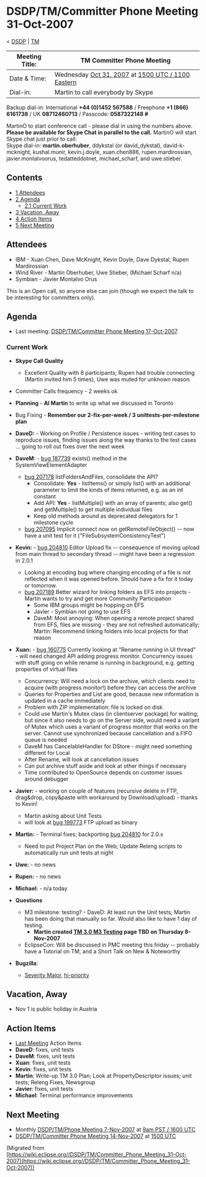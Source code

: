 

DSDP/TM/Committer Phone Meeting 31-Oct-2007
===========================================

< [DSDP](./DSDP "DSDP")‎ | [TM](./DSDP/TM "DSDP/TM")

| Meeting Title: | **TM Committer Phone Meeting** |
| --- | --- |
| Date & Time: | Wednesday [Oct 31, 2007](./index.php?title=Oct_31,_2007&action=edit&redlink=1 "Oct 31, 2007 (page does not exist)") at [1500 UTC / 1100 Eastern](http://www.timeanddate.com/worldclock/meetingdetails.html?year=2007&month=10&day=31&hour=15&min=00&sec=0&p1=224&p2=159&p3=250&p4=136&p5=223&iv=1800) |
| Dial-in: | Martin to call everybody by Skype |

Backup dial-in: International **+44 (0)1452 567588** / Freephone **+1 (866) 6161738** / UK **08712460713** / Passcode: **0587322148 #**

MartinO to start conference call - please dial in using the numbers above.  
**Please be available for Skype Chat in parallel to the call.** MartinO will start Skype chat just prior to call.  
Skype dial-in: **martin.oberhuber**, ddykstal (or david\_dykstal), david-k-mcknight, kushal.munir, kevin.j.doyle, xuan.chen886, rupen.mardirossian, javier.montalvoorus, tedatteddotnet, michael\_scharf, and uwe.stieber.  

Contents
--------

*   [1 Attendees](#Attendees)
*   [2 Agenda](#Agenda)
    *   [2.1 Current Work](#Current-Work)
*   [3 Vacation, Away](#Vacation.2C-Away)
*   [4 Action Items](#Action-Items)
*   [5 Next Meeting](#Next-Meeting)

Attendees
---------

*   IBM - Xuan Chen, Dave McKnight, Kevin Doyle, Dave Dykstal, Rupen Mardirossian
*   Wind River - Martin Oberhuber, Uwe Stieber, (Michael Scharf n/a)
*   Symbian - Javier Montalvo Orus

This is an Open call, so anyone else can join (though we expect the talk to be interesting for committers only).

Agenda
------

*   Last meeting: [DSDP/TM/Committer Phone Meeting 17-Oct-2007](./DSDP/TM/Committer_Phone_Meeting_17-Oct-2007 "DSDP/TM/Committer Phone Meeting 17-Oct-2007")

### Current Work

*   **Skype Call Quality**
    *   Excellent Quality with 8 participants; Rupen had trouble connecting (Martin invited him 5 times), Uwe was muted for unknown reason.
*   Committer Calls frequency - 2 weeks ok
*   **Planning** \- **AI Martin** to write up what we discussed in Toronto
*   Bug Fixing - **Remember our 2-fix-per-week / 3 unittests-per-milestone plan**
*   **DaveD:** \- Working on Profile / Persistence issues - writing test cases to reproduce issues, finding issues along the way thanks to the test cases ... going to roll out fixes over the next week
*   **DaveM:** \- [bug 187739](https://bugs.eclipse.org/bugs/show_bug.cgi?id=187739) exists() method in the SystemViewElementAdapter
    *   [bug 207178](https://bugs.eclipse.org/bugs/show_bug.cgi?id=207178) listFoldersAndFiles, consolidate the API?
        *   Consolidate: **Yes** \- listItems() or simply list() with an additional parameter to limit the kinds of items returned, e.g. as an int constant
        *   Add API: **Yes** \- listMultiple() with an array of parents; also get() and getMultiple() to get multiple individual files
        *   Keep old methods around as deprecated delegators for 1 milestone cycle
    *   [bug 207095](https://bugs.eclipse.org/bugs/show_bug.cgi?id=207095) Implicit connect now on getRemoteFileObject() -- now have a unit test for it ("FileSubsystemConsistencyTest")
*   **Kevin:** \- [bug 204810](https://bugs.eclipse.org/bugs/show_bug.cgi?id=204810) Editor Upload fix -- consequence of moving upload from main thread to secondary thread -- might have been a regression in 2.0.1
    *   Looking at encoding bug where changing encoding of a file is not reflected when it was opened before. Should have a fix for it today or tomorrow.
    *   [bug 207189](https://bugs.eclipse.org/bugs/show_bug.cgi?id=207189) Better wizard for linking folders as EFS into projects - Martin wants to try and get more Community Participation
        *   Some IBM groups might be hopping on EFS
        *   Javier - Symbian not going to use EFS
        *   DaveM: Most annoying: When opening a remote project shared from EFS, files are missing - they are not refreshed automatically; Martin: Recommend linking folders into local projects for that reason
*   **Xuan:** \- [bug 160775](https://bugs.eclipse.org/bugs/show_bug.cgi?id=160775) Currently looking at "Rename running in UI thread" - will need changed API adding progress monitor. Concurrency issues with stuff going on while rename is running in background, e.g. getting properties of virtual files
    *   Concurrency: Will need a lock on the archive, which clients need to acquire (with progress monitor!) before they can access the archive
    *   Queries for Properties and List are good, because new information is updated in a cache immediately
    *   Problem with ZIP implementation: file is locked on disk
    *   Could use Martin's Mutex class (in clientserver package) for waiting; but since it also needs to go on the Server side, would need a variant of Mutex which uses a variant of progress monitor that works on the server. Cannot use synchronized because cancellation and a FIFO queue is needed
    *   DaveM has CancelableHandler for DStore - might need something different for Local
    *   After Rename, will look at cancellation issues
    *   Can put archive stuff aside and look at other things if necessary
    *   Time contributed to OpenSource depends on customer issues around debugger
*   **Javier:** \- working on couple of features (recursive delete in FTP, drag&drop, copy&paste with workaround by Download/upload) - thanks to Kevin!
    *   Martin asking about Unit Tests
    *   will look at [bug 199773](https://bugs.eclipse.org/bugs/show_bug.cgi?id=199773) FTP upload as binary
*   **Martin:** \- Terminal fixes; backporting [bug 204810](https://bugs.eclipse.org/bugs/show_bug.cgi?id=204810) for 2.0.x
    *   Need to put Project Plan on the Web; Update Releng scripts to automatically run unit tests at night
*   **Uwe:** \- no news
*   **Rupen:** \- no news
*   **Michael:** \- n/a today
*   **Questions**
    *   M3 milestone: testing? - DaveD: At least run the Unit tests; Martin has been doing that manually so far. Would also like to have 1 day of testing.
        *   **Martin created [TM 3.0 M3 Testing](./TM_3.0_M3_Testing "TM 3.0 M3 Testing") page TBD on Thursday 8-Nov-2007**
    *   EclipseCon: Will be discussed in PMC meeting this friday -- probably have a Tutorial on TM, and a Short Talk on New & Noteworthy

*   **Bugzilla**:
    *   [Severity Major](https://bugs.eclipse.org/bugs/buglist.cgi?query_format=advanced&classification=DSDP&product=Target+Management&bug_status=UNCONFIRMED&bug_status=NEW&bug_status=ASSIGNED&bug_status=REOPENED&bug_severity=blocker&bug_severity=critical&bug_severity=major&cmdtype=doit), [hi-priority](https://bugs.eclipse.org/bugs/buglist.cgi?query_format=advanced&classification=DSDP&product=Target+Management&bug_status=UNCONFIRMED&bug_status=NEW&bug_status=ASSIGNED&bug_status=REOPENED&cmdtype=doit&field0-0-0=priority&type0-0-0=regexp&value0-0-0=P%5B12%5D&field0-0-1=bug_severity&type0-0-1=regexp&value0-0-1=blocker%7Ccritical%7Cmajor)

Vacation, Away
--------------

*   Nov 1 is public holiday in Austria

Action Items
------------

*   [Last Meeting](./DSDP/TM/Committer_Phone_Meeting_17-Oct-2007#Action_Items "DSDP/TM/Committer Phone Meeting 17-Oct-2007") Action Items
*   **DaveD**: fixes, unit tests
*   **DaveM**: fixes, unit tests
*   **Xuan**: fixes, unit tests
*   **Kevin**: fixes, unit tests
*   **Martin**: Write-up TM 3.0 Plan; Look at PropertyDescriptor issues; unit tests; Releng Fixes, Newsgroup
*   **Javier**: fixes, unit tests
*   **Michael**: Terminal performance improvements

Next Meeting
------------

*   Monthly [DSDP/TM/Phone Meeting 7-Nov-2007](./DSDP/TM/Phone_Meeting_7-Nov-2007 "DSDP/TM/Phone Meeting 7-Nov-2007") at [9am PST / 1600 UTC](http://www.timeanddate.com/worldclock/fixedtime.html?month=11&day=7&year=2007&hour=16&min=00&sec=0&p1=0)
*   [DSDP/TM/Committer Phone Meeting 14-Nov-2007](./DSDP/TM/Committer_Phone_Meeting_14-Nov-2007 "DSDP/TM/Committer Phone Meeting 14-Nov-2007") at [1500 UTC](http://www.timeanddate.com/worldclock/meetingdetails.html?year=2007&month=11&day=14&hour=15&min=00&sec=0&p1=224&p2=159&p3=250&p4=136&p5=223&iv=1800)


(Migrated from [https://wiki.eclipse.org//DSDP/TM/Committer_Phone_Meeting_31-Oct-2007](https://wiki.eclipse.org//DSDP/TM/Committer_Phone_Meeting_31-Oct-2007))